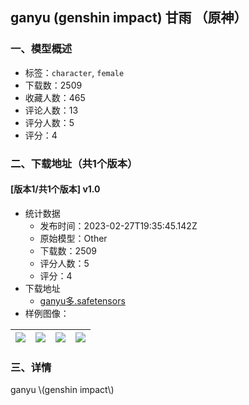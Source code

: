 ## ganyu (genshin impact) 甘雨 （原神）
### 一、模型概述

- 标签：`character`, `female`
- 下载数：2509
- 收藏人数：465
- 评论人数：13
- 评分人数：5
- 评分：4

### 二、下载地址（共1个版本）

#### [版本1/共1个版本] v1.0

- 统计数据
  - 发布时间：2023-02-27T19:35:45.142Z
  - 原始模型：Other
  - 下载数：2509
  - 评分人数：5
  - 评分：4
- 下载地址
  - [ganyu多.safetensors](https://civitai.com/api/download/models/11520)
- 样例图像：

| <img src="https://image.civitai.com/xG1nkqKTMzGDvpLrqFT7WA/df941f12-17a6-4bb5-e904-e399c4779800/width=450/562872.jpeg" /> | <img src="https://image.civitai.com/xG1nkqKTMzGDvpLrqFT7WA/938b583d-bb01-440a-cfb6-e8e627159900/width=450/561101.jpeg" /> | <img src="https://image.civitai.com/xG1nkqKTMzGDvpLrqFT7WA/407e4283-783e-4fb9-2c30-789e4309b400/width=450/110425.jpeg" /> | <img src="https://image.civitai.com/xG1nkqKTMzGDvpLrqFT7WA/be49144e-1707-44ca-4c82-20be84fd1f00/width=450/110431.jpeg" /> |
| ---- | ---- | ---- | ---- |


### 三、详情
<p>ganyu \(genshin impact\)</p>